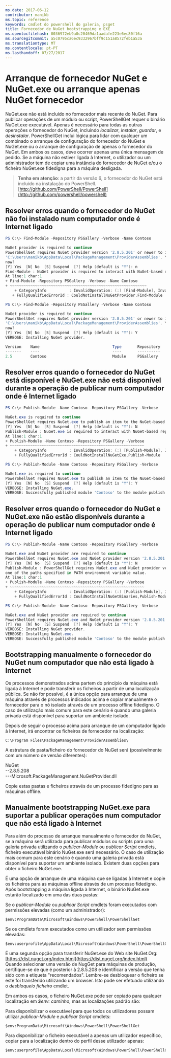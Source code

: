```yaml
---
ms.date: 2017-06-12
contributor: manikb
ms.topic: reference
keywords: cmdlet do powershell do galeria, psget
title: Fornecedor de NuGet bootstrapping e EXE
ms.openlocfilehash: 0036972eb9a0c20469da1aadafe223e6ec80f16a
ms.sourcegitcommit: a5c0795ca6ec9332967bff9c151a8572feb1a53a
ms.translationtype: MT
ms.contentlocale: pt-PT
ms.lasthandoff: 07/27/2017
---
```

# <a name="bootstrap-both-nuget-provider-and-nugetexe-or-bootstrap-only-nuget-provider"></a>Arranque de fornecedor NuGet e NuGet.exe ou arranque apenas NuGet fornecedor

NuGet.exe não está incluído no fornecedor mais recente do NuGet.
Para publicar operações de um módulo ou script, PowerShellGet requer o binário NuGet.exe executável.
Apenas é necessário para todas as outras operações o fornecedor do NuGet, incluindo *localizar*, *instalar*, *guardar*, e *desinstalar*.
PowerShellGet inclui lógica para lidar com qualquer um combinado o arranque de configuração do fornecedor do NuGet e NuGet.exe ou o arranque de configuração de apenas o fornecedor do NuGet.
Em ambos os casos, deve ocorrer apenas uma única mensagem de pedido.
Se a máquina não estiver ligada à Internet, o utilizador ou um administrador tem de copiar uma instância do fornecedor de NuGet e/ou o ficheiro NuGet.exe fidedigna para a máquina desligada.

>**Tenha em atenção**: a partir da versão 6, o fornecedor do NuGet está incluído na instalação do PowerShell. [http://github.com/PowerShell/PowerShell](http://github.com/powershell/powershell)

## <a name="resolving-error-when-the-nuget-provider-has-not-been-installed-on-a-machine-that-is-internet-connected"></a>Resolver erros quando o fornecedor do NuGet não foi instalado num computador onde é Internet ligado

```powershell
PS C:\> Find-Module -Repository PSGallery -Verbose -Name Contoso

NuGet provider is required to continue
PowerShellGet requires NuGet provider version '2.8.5.201' or newer to interact with NuGet-based repositories. The NuGet provider must be available in 'C:\Program Files\PackageManagement\ProviderAssemblies' or
'C:\Users\manikb\AppData\Local\PackageManagement\ProviderAssemblies'. You can also install the NuGet provider by running 'Install-PackageProvider -Name NuGet -MinimumVersion 2.8.5.201 -Force'. Do you want PowerShellGet to install and import the NuGet provider
now?
[Y] Yes  [N] No  [S] Suspend  [?] Help (default is "Y"): n
Find-Module : NuGet provider is required to interact with NuGet-based repositories. Please ensure that '2.8.5.201' or newer version of NuGet provider is installed.
At line:1 char:1
+ Find-Module -Repository PSGallery -Verbose -Name Contoso
+ ~~~~~~~~~~~~~~~~~~~~~~~~~~~~~~~~~~~~~~~~~~~~~~~~~~~~~~~~~~~~
    + CategoryInfo          : InvalidOperation: (:) [Find-Module], InvalidOperationException
   + FullyQualifiedErrorId : CouldNotInstallNuGetProvider,Find-Module

PS C:\> Find-Module -Repository PSGallery -Verbose -Name Contoso

NuGet provider is required to continue
PowerShellGet requires NuGet provider version '2.8.5.201' or newer to interact with NuGet-based repositories. The NuGet provider must be available in 'C:\Program Files\PackageManagement\ProviderAssemblies' or
'C:\Users\manikb\AppData\Local\PackageManagement\ProviderAssemblies'. You can also install the NuGet provider by running 'Install-PackageProvider -Name NuGet -MinimumVersion 2.8.5.201 -Force'. Do you want PowerShellGet to install and import the NuGet provider
now?
[Y] Yes  [N] No  [S] Suspend  [?] Help (default is "Y"): Y
VERBOSE: Installing NuGet provider.

Version    Name                                Type       Repository           Description
-------    ----                                ----       ----------           -----------
2.5        Contoso                             Module     PSGallery        Contoso module
```
## <a name="resolving-error-when-the-nuget-provider-is-available-and-nugetexe-is-not-available-during-the-publish-operation-on-a-machine-that-is-internet-connected"></a>Resolver erros quando o fornecedor do NuGet está disponível e NuGet.exe não está disponível durante a operação de publicar num computador onde é Internet ligado

```powershell
PS C:\> Publish-Module -Name Contoso -Repository PSGallery -Verbose

NuGet.exe is required to continue
PowerShellGet requires NuGet.exe to publish an item to the NuGet-based repositories. NuGet.exe must be available under one of the paths specified in PATH environment variable value. Do you want PowerShellGet to install NuGet.exe now?
[Y] Yes  [N] No  [S] Suspend  [?] Help (default is "Y"): N
Publish-Module : NuGet.exe is required to interact with NuGet-based repositories. Please ensure that NuGet.exe is available under one of the paths specified in PATH environment variable value.
At line:1 char:1
+ Publish-Module -Name Contoso -Repository PSGallery -Verbose
+ ~~~~~~~~~~~~~~~~~~~~~~~~~~~~~~~~~~~~~~~~~~~~~~~~~~~~~~~~~~~
    + CategoryInfo          : InvalidOperation: (:) [Publish-Module], InvalidOperationException
    + FullyQualifiedErrorId : CouldNotInstallNuGetExe,Publish-Module

PS C:\> Publish-Module -Name Contoso -Repository PSGallery -Verbose

NuGet.exe is required to continue
PowerShellGet requires NuGet.exe to publish an item to the NuGet-based repositories. NuGet.exe must be available under one of the paths specified in PATH environment variable value. Do you want PowerShellGet to install NuGet.exe now?
[Y] Yes  [N] No  [S] Suspend  [?] Help (default is "Y"): Y
VERBOSE: Installing NuGet.exe.
VERBOSE: Successfully published module 'Contoso' to the module publish location 'https://www.powershellgallery.com/api/v2/'. Please allow few minutes for 'Contoso' to show up in the search results.
```

## <a name="resolving-error-when-both-nuget-provider-and-nugetexe-are-not-available-during-the-publish-operation-on-a-machine-that-is-internet-connected"></a>Resolver erros quando o fornecedor do NuGet e NuGet.exe não estão disponíveis durante a operação de publicar num computador onde é Internet ligado

```powershell
PS C:\> Publish-Module -Name Contoso -Repository PSGallery -Verbose

NuGet.exe and NuGet provider are required to continue
PowerShellGet requires NuGet.exe and NuGet provider version '2.8.5.201' or newer to interact with the NuGet-based repositories. Do you want PowerShellGet to install both NuGet.exe and NuGet provider now?
[Y] Yes  [N] No  [S] Suspend  [?] Help (default is "Y"): N
Publish-Module : PowerShellGet requires NuGet.exe and NuGet provider version '2.8.5.201' or newer to interact with the NuGet-based repositories. Please ensure that '2.8.5.201' or newer version of NuGet provider is installed and NuGet.exe is available under 
one of the paths specified in PATH environment variable value.
At line:1 char:1
+ Publish-Module -Name Contoso -Repository PSGallery -Verbose
+ ~~~~~~~~~~~~~~~~~~~~~~~~~~~~~~~~~~~~~~~~~~~~~~~~~~~~~~~~~~~
    + CategoryInfo          : InvalidOperation: (:) [Publish-Module], InvalidOperationException
    + FullyQualifiedErrorId : CouldNotInstallNuGetBinaries,Publish-Module

PS C:\> Publish-Module -Name Contoso -Repository PSGallery -Verbose

NuGet.exe and NuGet provider are required to continue
PowerShellGet requires NuGet.exe and NuGet provider version '2.8.5.201' or newer to interact with the NuGet-based repositories. Do you want PowerShellGet to install both NuGet.exe and NuGet provider now?
[Y] Yes  [N] No  [S] Suspend  [?] Help (default is "Y"): Y
VERBOSE: Installing NuGet provider.
VERBOSE: Installing NuGet.exe.
VERBOSE: Successfully published module 'Contoso' to the module publish location 'https://www.powershellgallery.com/api/v2/'. Please allow few minutes for 'Contoso' to show up in the search results.
```

## <a name="manually-bootstrapping-the-nuget-provider-on-a-machine-that-is-not-connected-to-the-internet"></a>Bootstrapping manualmente o fornecedor do NuGet num computador que não está ligado à Internet

Os processos demonstrados acima partem do princípio da máquina está ligada à Internet e pode transferir os ficheiros a partir de uma localização pública.
Se não for possível, é a única opção para arranque de uma máquina através de processos indicados acima e copiar manualmente o fornecedor para o nó isolado através de um processo offline fidedigno.
O caso de utilização mais comum para este cenário é quando uma galeria privada está disponível para suportar um ambiente isolado.

Depois de seguir o processo acima para arranque de um computador ligado à Internet, irá encontrar os ficheiros de fornecedor na localização:
```
C:\Program Files\PackageManagement\ProviderAssemblies\
```

A estrutura de pasta/ficheiro do fornecedor do NuGet será (possivelmente com um número de versão diferentes):

NuGet<br>
--2.8.5.208<br>
---Microsoft.PackageManagement.NuGetProvider.dll

Copie estas pastas e ficheiros através de um processo fidedigno para as máquinas offline.

## <a name="manually-bootstrapping-nugetexe-to-support-publish-operations-on-a-machine-that-is-not-connected-to-the-internet"></a>Manualmente bootstrapping NuGet.exe para suportar a publicar operações num computador que não está ligado à Internet

Para além do processo de arranque manualmente o fornecedor do NuGet, se a máquina será utilizada para publicar módulos ou scripts para uma galeria privada utilizando o *publicar-Module* ou *publicar Script* cmdlets, ficheiro executável binário NuGet.exe será necessário.
O caso de utilização mais comum para este cenário é quando uma galeria privada está disponível para suportar um ambiente isolado.
Existem duas opções para obter o ficheiro NuGet.exe.

É uma opção de arranque de uma máquina que se ligadas à Internet e copie os ficheiros para as máquinas offline através de um processo fidedigno.
Após bootstrapping a máquina ligada à Internet, o binário NuGet.exe estarão localizado em uma das duas pastas:

Se o *publicar-Module* ou *publicar Script* cmdlets foram executados com permissões elevadas (como um administrador):
```
$env:ProgramData\Microsoft\Windows\PowerShell\PowerShellGet
```

Se os cmdlets foram executados como um utilizador sem permissões elevadas:
```
$env:userprofile\AppData\Local\Microsoft\Windows\PowerShell\PowerShellGet\
```

É uma segunda opção para transferir NuGet.exe do Web site NuGet.Org: [https://dist.nuget.org/index.html](https://dist.nuget.org/index.html)<br>
Quando selecionar uma versão de NugGet para máquinas de produção, certifique-se de que é posterior à 2.8.5.208 e identificar a versão que tenha sido com a etiqueta "recomendados".
Lembre-se desbloquear o ficheiro se este foi transferido utilizando um browser.
Isto pode ser efetuado utilizando o *desbloqueio ficheiro* cmdlet.

Em ambos os casos, o ficheiro NuGet.exe pode ser copiado para qualquer localização em *$env: caminho*, mas as localizações padrão são:

Para disponibilizar o executável para que todos os utilizadores possam utilizar *publicar-Module* e *publicar Script* cmdlets:
```
$env:ProgramData\Microsoft\Windows\PowerShell\PowerShellGet
```

Para disponibilizar o ficheiro executável a apenas um utilizador específico, copiar para a localização dentro do perfil desse utilizador apenas:
```
$env:userprofile\AppData\Local\Microsoft\Windows\PowerShell\PowerShellGet\
```

